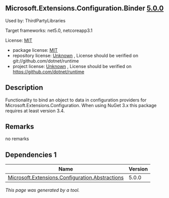 Microsoft.Extensions.Configuration.Binder [5.0.0](https://www.nuget.org/packages/Microsoft.Extensions.Configuration.Binder/5.0.0)
--------------------

Used by: ThirdPartyLibraries

Target frameworks: net5.0, netcoreapp3.1

License: [MIT](../../../../licenses/mit) 

- package license: [MIT](https://licenses.nuget.org/MIT) 
- repository license: [Unknown](git://github.com/dotnet/runtime) , License should be verified on git://github.com/dotnet/runtime
- project license: [Unknown](https://github.com/dotnet/runtime) , License should be verified on https://github.com/dotnet/runtime

Description
-----------
Functionality to bind an object to data in configuration providers for Microsoft.Extensions.Configuration. 
When using NuGet 3.x this package requires at least version 3.4.

Remarks
-----------
no remarks


Dependencies 1
-----------

|Name|Version|
|----------|:----|
|[Microsoft.Extensions.Configuration.Abstractions](../../../../packages/nuget.org/microsoft.extensions.configuration.abstractions/5.0.0)|5.0.0|

*This page was generated by a tool.*